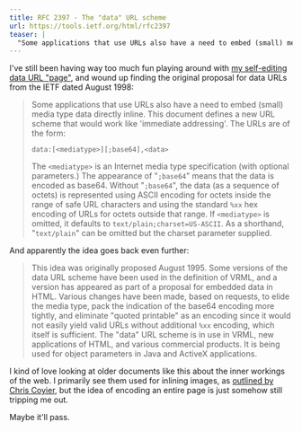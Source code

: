 ```yaml
---
title: RFC 2397 - The "data" URL scheme
url: https://tools.ietf.org/html/rfc2397
teaser: |
  "Some applications that use URLs also have a need to embed (small) media type data directly inline."
---
```


I've still been having way too much fun playing around with [my self-editing data URL "page"][ouroboros], and wound up finding the original proposal for data URLs from the IETF dated August 1998:

> Some applications that use URLs also have a need to embed (small) media type data directly inline. This document defines a new URL scheme that would work like 'immediate addressing'. The URLs are of the form:
>
> ```
> data:[<mediatype>][;base64],<data>
> ```
>
> The `<mediatype>` is an Internet media type specification (with optional parameters.) The appearance of "`;base64`" means that the data is encoded as base64. Without "`;base64`", the data (as a sequence of octets) is represented using ASCII encoding for octets inside the range of safe URL characters and using the standard `%xx` hex encoding of URLs for octets outside that range.  If `<mediatype>` is omitted, it defaults to `text/plain;charset=US-ASCII`.  As a shorthand, "`text/plain`" can be omitted but the charset parameter supplied.

And apparently the idea goes back even further:

> This idea was originally proposed August 1995. Some versions of the data URL scheme have been used in the definition of VRML, and a version has appeared as part of a proposal for embedded data in HTML. Various changes have been made, based on requests, to elide the media type, pack the indication of the base64 encoding more tightly, and eliminate "quoted printable" as an encoding since it would not easily yield valid URLs without additional `%xx` encoding, which itself is sufficient. The "data" URL scheme is in use in VRML, new applications of HTML, and various commercial products. It is being used for object parameters in Java and ActiveX applications.

I kind of love looking at older documents like this about the inner workings of the web. I primarily see them used for inlining images, as [outlined by Chris Coyier](http://css-tricks.com/data-uris/), but the idea of encoding an entire page is just somehow still tripping me out.

Maybe it'll pass.

[ouroboros]:data:text/html;charset=utf-8,%3C!doctype%20html%3E%0A%3Chtml%20lang%3D%22en%22%3E%0A%20%20%3Chead%3E%0A%20%20%20%20%3Cmeta%20charset%3D%22utf-8%22%3E%0A%20%20%20%20%3Ctitle%3EData%20URL%20Ouroboros%3C%2Ftitle%3E%0A%20%20%20%20%3C!--%20via%20notated.org%2C%20based%20on%20https%3A%2F%2Funhosted.org%2Fadventures%2F2%2FAn-unhosted-editor.html%20--%3E%0A%20%20%20%20%3Cscript%20src%3D%22http%3A%2F%2Fcodemirror.net%2Flib%2Fcodemirror.js%22%3E%3C%2Fscript%3E%0A%20%20%20%20%3Clink%20rel%3D%22stylesheet%22%20href%3D%22http%3A%2F%2Fcodemirror.net%2Flib%2Fcodemirror.css%22%20%2F%3E%0A%20%20%20%20%3Cscript%20src%3D%22http%3A%2F%2Fcodemirror.net%2Fmode%2Fxml%2Fxml.js%22%3E%3C%2Fscript%3E%0A%20%20%20%20%3Cscript%20src%3D%22http%3A%2F%2Fcodemirror.net%2Fmode%2Fjavascript%2Fjavascript.js%22%3E%3C%2Fscript%3E%0A%20%20%20%20%3Cscript%20src%3D%22http%3A%2F%2Fcodemirror.net%2Fmode%2Fcss%2Fcss.js%22%3E%3C%2Fscript%3E%0A%20%20%20%20%3Cscript%20src%3D%22http%3A%2F%2Fcodemirror.net%2Fmode%2Fhtmlmixed%2Fhtmlmixed.js%22%3E%3C%2Fscript%3E%0A%20%20%20%20%3Cstyle%3E%0A%20%20%20%20%20%20body%20%7B%20background%3A%20%23EEE%3B%20font-family%3A%20sans-serif%3B%20margin%3A%203em%3B%20padding%3A%200%3B%20%7D%0A%20%20%20%20%20%20a%20%7B%20color%3A%20%23C00%3B%20%7D%0A%20%20%20%20%20%20small%20%7B%20color%3A%20%23999%3B%20%7D%0A%20%20%20%20%20%20.CodeMirror%20%7B%20border%3A%201px%20solid%20%23CCC%3B%20height%3A%20auto%3B%20%7D%0A%20%20%20%20%20%20.CodeMirror-scroll%20%7B%20overflow-y%3A%20hidden%3B%20overflow-x%3A%20auto%3B%20%7D%0A%20%20%20%20%3C%2Fstyle%3E%0A%20%20%3C%2Fhead%3E%0A%20%20%3Cbody%3E%0A%20%20%20%20%3Carticle%3E%0A%20%20%20%20%20%20%3Ch1%3EData%20URL%20Ouroboros%3C%2Fh1%3E%0A%20%20%20%20%20%20%3Cp%3ETry%20making%20a%20change%20in%20the%20code%20below%20and%20hitting%20“Save.”%3C%2Fp%3E%0A%20%20%20%20%20%20%3Cp%3E%3Csmall%3EBased%20on%20%3Ca%20href%3D%22https%3A%2F%2Funhosted.org%2Fadventures%2F2%2FAn-unhosted-editor.html%22%3EAn%20unhosted%20editor%3C%2Fa%3E%3C%2Fsmall%3E%3C%2Fp%3E%0A%20%20%20%20%3C%2Farticle%3E%0A%20%20%20%20%3Cdiv%20id%3D%22editor%22%3E%3C%2Fdiv%3E%0A%20%20%20%20%3Cdiv%3E%0A%20%20%20%20%20%20%3Cbutton%20onclick%3D%22save()%22%3ESave%3C%2Fbutton%3E%0A%20%20%20%20%20%20%3Csmall%20id%3D%22filesize%22%3E%3C%2Fsmall%3E%0A%20%20%20%20%3C%2Fdiv%3E%0A%20%20%3C%2Fbody%3E%0A%20%20%3Cscript%3E%0A%20%20%20%20var%20editor%20%3D%20CodeMirror(%20document.getElementById('editor')%2C%20%7B%20lineNumbers%3A%20true%2C%20mode%3A%20'htmlmixed'%2C%20viewportMargin%3A%20Infinity%20%7D)%3B%0A%20%20%20%20editor.setValue(decodeURIComponent(location.href.substring('data%3Atext%2Fhtml%3Bcharset%3Dutf-8%2C'.length)))%3B%0A%20%20%20%20document.getElementById('filesize').innerHTML%20%3D%20Math.round(%20location.href.length%20%2F%201024%20)%20%2B%20'k'%3B%0A%20%20%20%20function%20save()%20%7B%0A%20%20%20%20%20%20location.href%20%3D%20'data%3Atext%2Fhtml%3Bcharset%3Dutf-8%2C'%20%2B%20encodeURIComponent(editor.getValue())%3B%0A%20%20%20%20%7D%0A%20%20%3C%2Fscript%3E%0A%3C%2Fhtml%3E